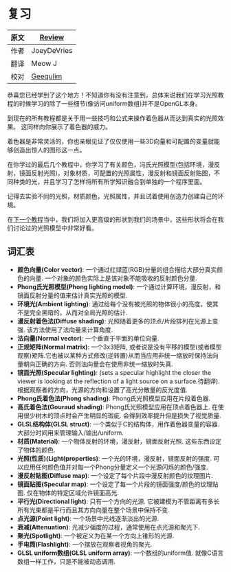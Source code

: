 # 复习

原文     | [Review](http://learnopengl.com/#!Lighting/Review)
      ---|---
作者     | JoeyDeVries
翻译     | Meow J
校对     | [Geequlim](http://geequlim.com)

恭喜您已经学到了这个地方！不知道你有没有注意到，总体来说我们在学习光照教程的时候学习的除了一些细节(像访问uniform数组)并不是OpenGL本身。

到现在的所有教程都是关于用一些技巧和公式来操作着色器从而达到真实的光照效果。 这同样向你展示了着色器的威力。

着色器是非常灵活的，你也亲眼见证了仅仅使用一些3D向量和可配置的变量就能够创造出惊人的图形这一点。

在你学过的最后几个教程中，你学习了有关颜色，冯氏光照模型(包括环境，漫反射，镜面反射光照)，对象材质，可配置的光照属性，漫反射和镜面反射贴图，不同种类的光，并且学习了怎样将所有所学知识融合到单独的一个程序里面。

记得去实验不同的光照，材质颜色，光照属性，并且试着使用创造力创建自己的环境。

在[下一个教程](http://learnopengl-cn.readthedocs.org/zh/latest/03%20Model%20Loading/01%20Assimp/)当中，我们将加入更高级的形状到我们的场景中，这些形状将会在我们讨论过的光照模型中非常好看。

词汇表
--------

- **颜色向量(Color vector)**: 一个通过红绿蓝(RGB)分量的组合描绘大部分真实颜色的向量. 一个对象的颜色实际上是该对象不能吸收的反射颜色分量.
- **Phong氏光照模型(Phong lighting model)**: 一个通过计算环境，漫反射，和镜面反射分量的值来估计真实光照的模型.
- **环境光(Ambient lighting)**: 通过给每个没有被光照的物体很小的亮度，使其不是完全黑暗的，从而对全局光照的估计.
- **漫反射着色法(Diffuse shading)**: 光照随着更多的顶点/片段排列在光源上变强. 该方法使用了法向量来计算角度.
- **法向量(Normal vector)**: 一个垂直于平面的单位向量.
- **正规矩阵(Normal matrix)**: 一个3x3矩阵, 或者说是没有平移的模型(或者模型观察)矩阵.它也被以某种方式修改(逆转置)从而当应用非统一缩放时保持法向量朝向正确的方向. 否则法向量会在使用非统一缩放时失真.
- **镜面光照(Specular lighting)**: (sets a specular highlight the closer the viewer is looking at the reflection of a light source on a surface.待翻译). 根据观察者的方向，光源的方向和设置了高光分散量的反光度值.
- **Phong氏着色法(Phong shading)**: Phong氏光照模型应用在片段着色器.
- **高氏着色法(Gouraud shading)**: Phong氏光照模型应用在顶点着色器上. 在使用很少树木的顶点时会产生明显的瑕疵. 会得到效率提升但是损失了视觉质量.
- **GLSL结构体(GLSL struct)**: 一个类似于C的结构体，用作着色器变量的容器. 大部分时间用来管理输入/输出/uniform.
- **材质(Material)**: 一个物体反射的环境，漫反射，镜面反射光照. 这些东西设定了物体的颜色.
- **光照(性质)(Light(properties)**: 一个光的环境，漫反射，镜面反射的强度. 可以应用任何颜色值并对每一个Phong分量定义一个光源闪烁的颜色/强度.
- **漫反射贴图(Diffuse map)**: 一个设定了每个片段中漫反射颜色的纹理图片.
- **镜面贴图(Specular map)**: 一个设定了每一个片段的镜面强度/颜色的纹理贴图. 仅在物体的特定区域允许镜面高光.
- **平行光(Directional light)**: 只有一个方向的光源. 它被建模为不管距离有多长所有光束都是平行而且其方向向量在整个场景中保持不变.
- **点光源(Point light)**: 一个场景中光线逐渐淡出的光源.
- **衰减(Attenuation)**: 光减少强度的过程，通常使用在点光源和聚光下.
- **聚光(Spotlight)**: 一个被定义为在某一个方向上锥形的光源.
- **手电筒(Flashlight)**: 一个摆放在观察者视角的聚光.
- **GLSL uniform数组(GLSL uniform array)**: 一个数组的uniform值. 就像C语言数组一样工作，只是不能被动态调用.
